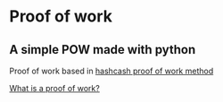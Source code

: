 # Proof of work
## A simple POW made with python

Proof of work based in [hashcash proof of work method](https://es.wikipedia.org/wiki/Hashcash)

[What is a proof of work?](https://en.wikipedia.org/wiki/Proof-of-work_system)
